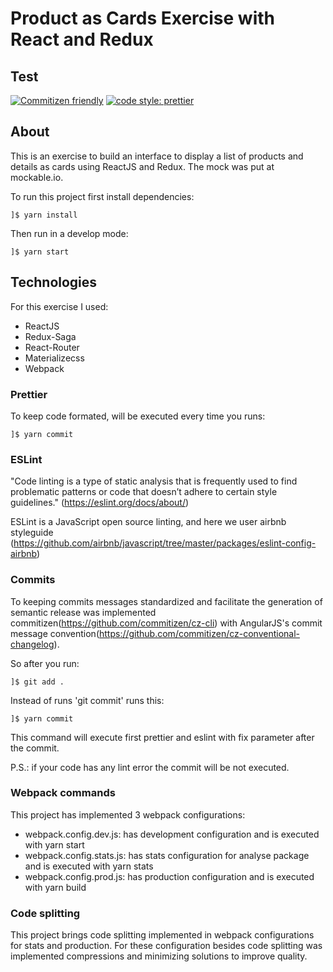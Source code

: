 # Product as Cards Exercise with React and Redux
## Test
[![Commitizen friendly](https://img.shields.io/badge/commitizen-friendly-brightgreen.svg)](http://commitizen.github.io/cz-cli/) [![code style: prettier](https://img.shields.io/badge/code_style-prettier-ff69b4.svg?style=flat-square)](https://github.com/prettier/prettier)

## About

This is an exercise to build an interface to display a list of products and details as cards using ReactJS and Redux. The mock was put at mockable.io.

To run this project first install dependencies:

```
]$ yarn install
```

Then run in a develop mode:

```
]$ yarn start
```

## Technologies

For this exercise I used:

 - ReactJS
 - Redux-Saga
 - React-Router
 - Materializecss
 - Webpack

### Prettier

To keep code formated, will be executed every time you runs:

```
]$ yarn commit
```

### ESLint

"Code linting is a type of static analysis that is frequently used to find problematic patterns or code that doesn’t adhere to certain style guidelines."
(https://eslint.org/docs/about/)

ESLint is a JavaScript open source linting, and here we user airbnb styleguide (https://github.com/airbnb/javascript/tree/master/packages/eslint-config-airbnb)

### Commits

To keeping commits messages standardized and facilitate the generation of semantic release was implemented commitizen(https://github.com/commitizen/cz-cli) with AngularJS's commit message convention(https://github.com/commitizen/cz-conventional-changelog).

So after you run:

```
]$ git add .
```

Instead of runs 'git commit' runs this:

```
]$ yarn commit
```

This command will execute first prettier and eslint with fix parameter after the commit.

P.S.: if your code has any lint error the commit will be not executed.


### Webpack commands

This project has implemented 3 webpack configurations:

- webpack.config.dev.js: has development configuration and is executed with yarn start
- webpack.config.stats.js: has stats configuration for analyse package and is executed with yarn stats
- webpack.config.prod.js: has production configuration and is executed with yarn build

### Code splitting

This project brings code splitting implemented in webpack configurations for stats and production. For these configuration besides code splitting was implemented compressions and minimizing solutions to improve quality.


